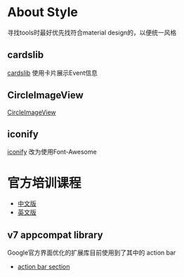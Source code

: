 # About Style
寻找tools时最好优先找符合material design的，以便统一风格


## cardslib
[cardslib](https://github.com/gabrielemariotti/cardslib) 使用卡片展示Event信息

## CircleImageView
[CircleImageView](https://github.com/hdodenhof/CircleImageView)

## iconify
[iconify](https://github.com/JoanZapata/android-iconify) 改为使用Font-Awesome

# 官方培训课程
- [中文版](http://hukai.me/android-training-course-in-chinese/index.html)
- [英文版](http://developer.android.com/training/index.html)

## v7 appcompat library
Google官方界面优化的扩展库目前使用到了其中的 action bar

- [action bar section](http://developer.android.com/training/appbar/index.html)
